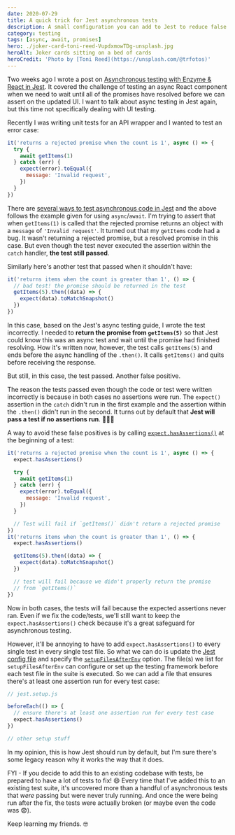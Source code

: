 ```yaml
---
date: 2020-07-29
title: A quick trick for Jest asynchronous tests
description: A small configuration you can add to Jest to reduce false positives for async tests
category: testing
tags: [async, await, promises]
hero: ./joker-card-toni-reed-VupdxmowTDg-unsplash.jpg
heroAlt: Joker cards sitting on a bed of cards
heroCredit: 'Photo by [Toni Reed](https://unsplash.com/@trfotos)'
---
```


Two weeks ago I wrote a post on [Asynchronous testing with Enzyme & React in Jest](/blog/asynchronous-testing-with-enzyme-react-jest/). It covered the challenge of testing an async React component when we need to wait until all of the promises have resolved before we can assert on the updated UI. I want to talk about async testing in Jest again, but this time not specifically dealing with UI testing.

Recently I was writing unit tests for an API wrapper and I wanted to test an error case:

```js
it('returns a rejected promise when the count is 1', async () => {
  try {
    await getItems(1)
  } catch (err) {
    expect(error).toEqual({
      message: 'Invalid request',
    })
  }
})
```

There are [several ways to test asynchronous code in Jest](https://jestjs.io/docs/en/asynchronous) and the above follows the example given for using `async`/`await`. I'm trying to assert that when `getItems(1)` is called that the rejected promise returns an object with a `message` of `'Invalid request'`. It turned out that my `getItems` code had a bug. It wasn't returning a rejected promise, but a resolved promise in this case. But even though the test never executed the assertion within the `catch` handler, **the test still passed**.

Similarly here's another test that passed when it shouldn't have:

```js
it('returns items when the count is greater than 1', () => {
  // bad test! the promise should be returned in the test
  getItems(5).then((data) => {
    expect(data).toMatchSnapshot()
  })
})
```

In this case, based on the Jest's async testing guide, I wrote the test incorrectly. I needed to **return the promise from `getItems(5)`** so that Jest could know this was an async test and wait until the promise had finished resolving. How it's written now, however, the test calls `getItems(5)` and ends before the async handling of the `.then()`. It calls `getItems()` and quits before receiving the response.

But still, in this case, the test passed. Another false positive.

The reason the tests passed even though the code or test were written incorrectly is because in both cases no assertions were run. The `expect()` assertion in the `catch` didn't run in the first example and the assertion within the `.then()` didn't run in the second. It turns out by default that **Jest will pass a test if no assertions run**. 🤦🏾‍♂️

A way to avoid these false positives is by calling [`expect.hasAssertions()`](https://jestjs.io/docs/en/expect#expecthasassertions) at the beginning of a test:

```js
it('returns a rejected promise when the count is 1', async () => {
  expect.hasAssertions()

  try {
    await getItems(1)
  } catch (err) {
    expect(error).toEqual({
      message: 'Invalid request',
    })
  }

  // Test will fail if `getItems()` didn't return a rejected promise
})
it('returns items when the count is greater than 1', () => {
  expect.hasAssertions()

  getItems(5).then((data) => {
    expect(data).toMatchSnapshot()
  })

  // test will fail because we didn't properly return the promise
  // from `getItems()`
})
```

Now in both cases, the tests will fail because the expected assertions never ran. Even if we fix the code/tests, we'll still want to keep the `expect.hasAssertions()` check because it's a great safeguard for asynchronous testing.

However, it'll be annoying to have to add `expect.hasAssertions()` to every single test in every single test file. So what we can do is update the [Jest config file](https://jestjs.io/docs/en/configuration) and specify the [`setupFilesAfterEnv`](https://jestjs.io/docs/en/configuration#setupfilesafterenv-array) option. The file(s) we list for `setupFilesAfterEnv` can configure or set up the testing framework before each test file in the suite is executed. So we can add a file that ensures there's at least one assertion run for every test case:

```js
// jest.setup.js

beforeEach(() => {
  // ensure there's at least one assertion run for every test case
  expect.hasAssertions()
})

// other setup stuff
```

In my opinion, this is how Jest should run by default, but I'm sure there's some legacy reason why it works the way that it does.

FYI - If you decide to add this to an existing codebase with tests, be prepared to have a lot of tests to fix! 😄 Every time that I've added this to an existing test suite, it's uncovered more than a handful of asynchronous tests that _were_ passing but were never truly running. And once the were being run after the fix, the tests were actually broken (or maybe even the code was 😨).

Keep learning my friends. 🤓
